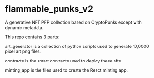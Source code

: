 # flammable_punks_v2
A generative NFT PFP collection based on CryptoPunks except with dynamic metadata.

This repo contains 3 parts:

art_generator is a collection of python scripts used to generate 10,0000 pixel art png files.

contracts is the smart contracts used to deploy these nfts.

minting_app is the files used to create the React minting app. 
